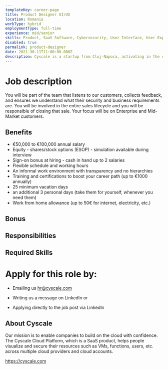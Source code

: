 ```yaml
---
templateKey: career-page
title: Product Designer UI/UX
location: Romania
workType: hybrid
employmentType: full-time
experience: mid/senior
skills: Product, SaaS Software, Cybersecurity, User Interface, User Experience
disabled: true
permalink: product-designer
date: 2021-30-11T11:00:00.000Z
description: Cyscale is a startup from Cluj-Napoca, activating in the cloud cybersecurity industry. We are looking for an experienced product designer.
---
```


# Job description

You will be part of the team that listens to our customers, collects feedback, and ensures we understand what their security and business requirements are. You will be involved in the entire sales lifecycle and you will be responsible of closing that sale. Your focus will be on Enterprise and Mid-Market customers.

## Benefits

-   €50,000 to €100,000 annual salary
-   Equity - shares/stock options (ESOP) - simulation available during interview
-   Sign-on bonus at hiring - cash in hand up to 2 salaries
-   Flexible schedule and working hours
-   An informal work environment with transparency and no hierarchies
-   Training and certifications to boost your career path (up to €1000 annually)
-   25 minimum vacation days
-   an additional 3 personal days (take them for yourself, whenever you need them)
-   Work from home allowance (up to 50€ for internet, electricity, etc.)

## Bonus

## Responsibilities

## Required Skills

# Apply for this role by:

-   Emailing us [hr@cyscale.com](mailto:hr@cyscale.com)

-   Writing us a message on LinkedIn or

-   Applying directly to the job post via LinkedIn

## About Cyscale

Our mission is to enable companies to build on the cloud with confidence. The Cyscale Cloud Platform, which is a SaaS product, helps people visualize and secure their resources such as VMs, functions, users, etc. across multiple cloud providers and cloud accounts.

https://cyscale.com
